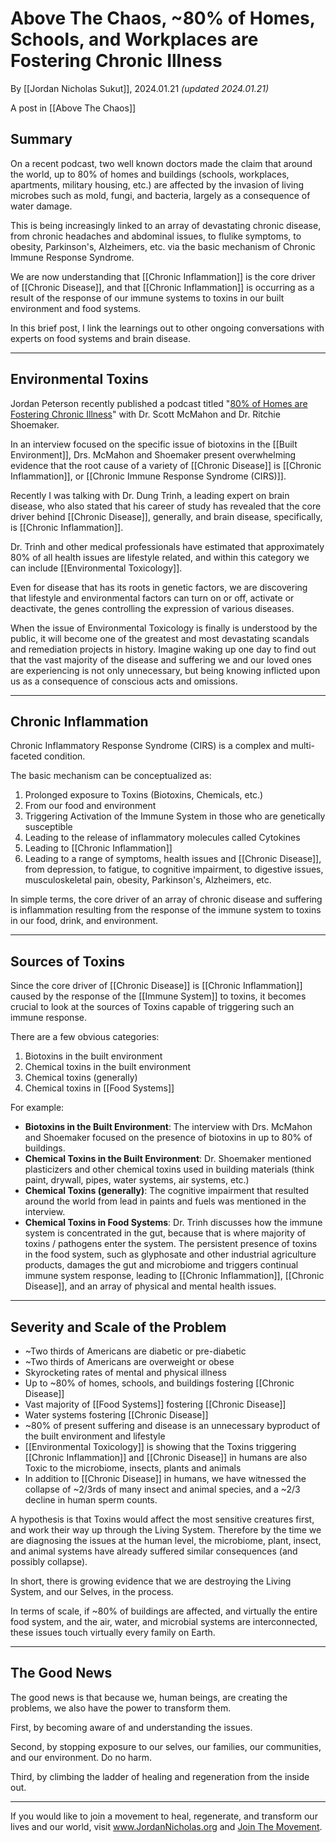 # Above The Chaos, ~80% of Homes, Schools, and Workplaces are Fostering Chronic Illness 

By [[Jordan Nicholas Sukut]], 2024.01.21 _(updated 2024.01.21)_

A post in [[Above The Chaos]]  

## Summary

On a recent podcast, two well known doctors made the claim that around the world, up to 80% of homes and buildings (schools, workplaces, apartments, military housing, etc.) are affected by the invasion of living microbes such as mold, fungi, and bacteria, largely as a consequence of water damage. 

This is being increasingly linked to an array of devastating chronic disease, from chronic headaches and abdominal issues, to flulike symptoms, to obesity, Parkinson's, Alzheimers, etc. via the basic mechanism of Chronic Immune Response Syndrome.

We are now understanding that [[Chronic Inflammation]] is the core driver of [[Chronic Disease]], and that [[Chronic Inflammation]] is occurring as a result of the response of our immune systems to toxins in our built environment and food systems.

In this brief post, I link the learnings out to other ongoing conversations with experts on food systems and brain disease. 
___
## Environmental Toxins 

Jordan Peterson recently published a podcast titled "[80% of Homes are Fostering Chronic Illness](https://podcasts.apple.com/us/podcast/the-jordan-b-peterson-podcast/id1184022695?i=1000642148908)" with Dr. Scott McMahon and Dr. Ritchie Shoemaker. 

In an interview focused on the specific issue of biotoxins in the [[Built Environment]], Drs. McMahon and Shoemaker present overwhelming evidence that the root cause of a variety of [[Chronic Disease]] is [[Chronic Inflammation]], or [[Chronic Immune Response Syndrome (CIRS)]]. 

Recently I was talking with Dr. Dung Trinh, a leading expert on brain disease, who also stated that his career of study has revealed that the core driver behind [[Chronic Disease]], generally, and brain disease, specifically, is [[Chronic Inflammation]]. 

Dr. Trinh and other medical professionals have estimated that approximately 80% of all health issues are lifestyle related, and within this category we can include [[Environmental Toxicology]].  

Even for disease that has its roots in genetic factors, we are discovering that lifestyle and environmental factors can turn on or off, activate or deactivate, the genes controlling the expression of various diseases. 

When the issue of Environmental Toxicology is finally is understood by the public, it will become one of the greatest and most devastating scandals and remediation projects in history. Imagine waking up one day to find out that the vast majority of the disease and suffering we and our loved ones are experiencing is not only unnecessary, but being knowing inflicted upon us as a consequence of conscious acts and omissions.

____
## Chronic Inflammation

Chronic Inflammatory Response Syndrome (CIRS) is a complex and multi-faceted condition. 

The basic mechanism can be conceptualized as: 

1. Prolonged exposure to Toxins (Biotoxins, Chemicals, etc.) 
2. From our food and environment  
3. Triggering Activation of the Immune System in those who are genetically susceptible 
4. Leading to the release of inflammatory molecules called Cytokines  
5. Leading to [[Chronic Inflammation]] 
6. Leading to a range of symptoms, health issues and [[Chronic Disease]], from depression, to fatigue, to cognitive impairment, to digestive issues, musculoskeletal pain, obesity, Parkinson's, Alzheimers, etc. 

In simple terms, the core driver of an array of chronic disease and suffering is inflammation resulting from the response of the immune system to toxins in our food, drink, and environment. 
____
## Sources of Toxins

Since the core driver of [[Chronic Disease]] is [[Chronic Inflammation]] caused by the response of the [[Immune System]] to toxins, it becomes crucial to look at the sources of Toxins capable of triggering such an immune response. 

There are a few obvious categories: 

1. Biotoxins in the built environment 
2. Chemical toxins in the built environment 
3. Chemical toxins (generally) 
4. Chemical toxins in [[Food Systems]] 

For example: 
- **Biotoxins in the Built Environment**: The interview with Drs. McMahon and Shoemaker focused on the presence of biotoxins in up to 80% of buildings. 
- **Chemical Toxins in the Built Environment**: Dr. Shoemaker mentioned plasticizers and other chemical toxins used in building materials (think paint, drywall, pipes, water systems, air systems, etc.)  
- **Chemical Toxins (generally)**: The cognitive impairment that resulted around the world from lead in paints and fuels was mentioned in the interview. 
- **Chemical Toxins in Food Systems**: Dr. Trinh discusses how the immune system is concentrated in the gut, because that is where majority of toxins / pathogens enter the system. The persistent presence of toxins in the food system, such as glyphosate and other industrial agriculture products, damages the gut and microbiome and triggers continual immune system response, leading to [[Chronic Inflammation]], [[Chronic Disease]], and an array of physical and mental health issues.  

_____
## Severity and Scale of the Problem

- ~Two thirds of Americans are diabetic or pre-diabetic  
- ~Two thirds of Americans are overweight or obese  
- Skyrocketing rates of mental and physical illness  
- Up to ~80% of homes, schools, and buildings fostering [[Chronic Disease]]  
- Vast majority of [[Food Systems]] fostering [[Chronic Disease]]  
- Water systems fostering [[Chronic Disease]]  
- ~80% of present suffering and disease is an unnecessary byproduct of the built environment and lifestyle 
- [[Environmental Toxicology]] is showing that the Toxins triggering [[Chronic Inflammation]] and [[Chronic Disease]] in humans are also Toxic to the microbiome, insects, plants and animals  
- In addition to [[Chronic Disease]] in humans, we have witnessed the collapse of ~2/3rds of many insect and animal species, and a ~2/3 decline in human sperm counts. 

A hypothesis is that Toxins would affect the most sensitive creatures first, and work their way up through the Living System. Therefore by the time we are diagnosing the issues at the human level, the microbiome, plant, insect, and animal systems have already suffered similar consequences (and possibly collapse). 

In short, there is growing evidence that we are destroying the Living System, and our Selves, in the process. 

In terms of scale, if ~80% of buildings are affected, and virtually the entire food system, and the air, water, and microbial systems are interconnected, these issues touch virtually every family on Earth. 

_____

## The Good News 

The good news is that because we, human beings, are creating the problems, we also have the power to transform them. 

First, by becoming aware of and understanding the issues. 

Second, by stopping exposure to our selves, our families, our communities, and our environment. Do no harm. 

Third, by climbing the ladder of healing and regeneration from the inside out. 
 
______

If you would like to join a movement to heal, regenerate, and transform our lives and our world, visit www.JordanNicholas.org and [Join The Movement](https://jordannicholas.org/join_the_movement).  